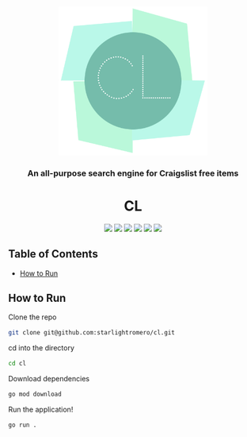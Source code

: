 <!-- logo -->
<p align="center">
  <img width="300" src="logo.png">
</p>

<!-- short description -->
<h3 align="center">An all-purpose search engine for Craigslist free items</h3>
<h1 align="center">CL</h1>

<p align="center">
    <!-- license -->
    <img src="https://img.shields.io/github/license/starlightromero/cl" />
    <!-- code size  -->
    <img src="https://img.shields.io/github/languages/code-size/starlightromero/cl" />
    <!-- issues -->
    <img src="https://img.shields.io/github/issues/starlightromero/cl" />
    <!-- pull requests -->
    <img src="https://img.shields.io/github/issues-pr/starlightromero/cl" />
    <!-- number of commits per year -->
    <img src="https://img.shields.io/github/commit-activity/y/starlightromero/cl" />
    <!-- last commit -->
    <img src="https://img.shields.io/github/last-commit/starlightromero/cl" />
</p>


## Table of Contents

- [How to Run](#how-to-run)


## How to Run

Clone the repo
```zsh
git clone git@github.com:starlightromero/cl.git
```

cd into the directory
```zsh
cd cl
```

Download dependencies
```zsh
go mod download
```

Run the application!
```zsh
go run .
```
